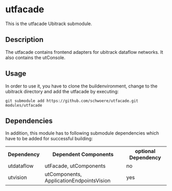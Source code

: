 utfacade
========
This is the utfacade Ubitrack submodule.

Description
----------
The utfacade contains frontend adapters for ubitrack dataflow networks. It also contains the utConsole.

Usage
-----
In order to use it, you have to clone the buildenvironment, change to the ubitrack directory and add the utfacade by executing:

    git submodule add https://github.com/schwoere/utfacade.git modules/utfacade

Dependencies
----------
In addition, this module has to following submodule dependencies which have to be added for successful building:

<table>

  <tr>
    <th>Dependency</th><th>Dependent Components</th><th>optional Dependency</th>
  </tr>
  <tr>
    <td>utdataflow</td><td>utFacade, utComponents</td><td>no</td>
  </tr>
   <tr>
    <td>utvision</td><td>utComponents, ApplicationEndpointsVision</td><td>yes</td>
  </tr>
</table>
